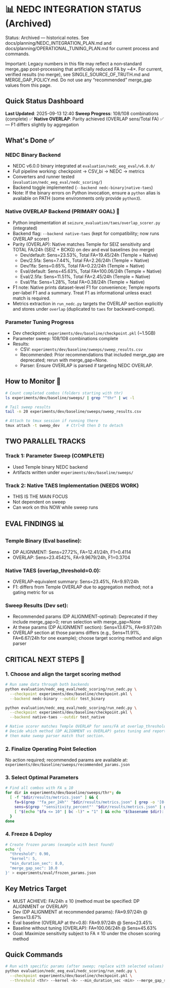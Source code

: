 # 📊 NEDC INTEGRATION STATUS (Archived)
Status: Archived — historical notes. See docs/planning/NEDC_INTEGRATION_PLAN.md and docs/planning/OPERATIONAL_TUNING_PLAN.md for current process and commands.

Important: Legacy numbers in this file may reflect a non‑standard merge_gap post‑processing that artificially reduced FA by ~4×. For current, verified results (no merge), see SINGLE_SOURCE_OF_TRUTH.md and MERGE_GAP_POLICY.md. Do not use any “recommended” merge_gap values from this page.
## Quick Status Dashboard

**Last Updated**: 2025-09-13 12:40
**Sweep Progress**: 108/108 combinations (complete) ✅
**Native OVERLAP**: Parity achieved (OVERLAP sens/Total FA) ✅ — F1 differs slightly by aggregation

## What's Done ✅

### NEDC Binary Backend
- NEDC v6.0.0 binary integrated at `evaluation/nedc_eeg_eval/v6.0.0/`
- Full pipeline working: checkpoint → CSV_bi → NEDC → metrics
- Converters and runner tested (`evaluation/nedc_eeg_eval/nedc_scoring/`)
- Backend toggle implemented (`--backend nedc-binary|native-taes`)
- Note: If the binary errors on Python invocation, ensure a `python` alias is available on PATH (some environments only provide `python3`).

### Native OVERLAP Backend (PRIMARY GOAL) 🎯
- Python implementation at `seizure_evaluation/taes/overlap_scorer.py` (integrated)
- Backend flag: `--backend native-taes` (kept for compatibility; now runs OVERLAP scorer)
- Parity (OVERLAP): Native matches Temple for SEIZ sensitivity and TOTAL FA/24h (SEIZ + BCKG) on dev and eval baselines (no merge)
  - Dev/default: Sens=23.53%, Total FA=19.45/24h (Temple = Native)
  - Dev/2.5fa:  Sens=7.44%,  Total FA=2.26/24h (Temple = Native)
  - Dev/1fa:    Sens=0.65%,  Total FA=0.22/24h (Temple = Native)
  - Eval/default: Sens=45.63%, Total FA≈100.06/24h (Temple = Native)
  - Eval/2.5fa: Sens=11.51%, Total FA=2.45/24h (Temple = Native)
  - Eval/1fa:   Sens=1.28%,  Total FA=0.38/24h (Temple = Native)
- F1 note: Native prints dataset-level F1 for convenience; Temple reports per-label F1 and a summary. Treat F1 as informational unless exact match is required.
- Metrics extraction in `run_nedc.py` targets the OVERLAP section explicitly and stores under `overlap` (duplicated to `taes` for backward-compat).

### Parameter Tuning Progress
- Dev checkpoint: `experiments/dev/baseline/checkpoint.pkl` (~1.5GB)
- Parameter sweep: 108/108 combinations complete
- Results:
  - CSV: `experiments/dev/baseline/sweeps/sweep_results.csv`
  - Recommended: Prior recommendations that included merge_gap are deprecated; rerun with merge_gap=None.
  - Parser: Ensure OVERLAP is parsed if targeting NEDC OVERLAP.

## How to Monitor 🏃

```bash
# Count completed combos (folders starting with thr)
ls experiments/dev/baseline/sweeps/ | grep "^thr" | wc -l

# Tail sweep results
tail -n 20 experiments/dev/baseline/sweeps/sweep_results.csv

# Attach to tmux session if running there
tmux attach -t sweep_dev   # Ctrl+B then D to detach
```

## TWO PARALLEL TRACKS

### Track 1: Parameter Sweep (COMPLETE)
- Used Temple binary NEDC backend
- Artifacts written under `experiments/dev/baseline/sweeps/`

### Track 2: Native TAES Implementation (NEEDS WORK)
- THIS IS THE MAIN FOCUS
- Not dependent on sweep
- Can work on this NOW while sweep runs

## EVAL FINDINGS 📊

### Temple Binary (Eval baseline):
- DP ALIGNMENT: Sens=27.72%, FA=12.41/24h, F1=0.4114
- OVERLAP:      Sens=23.4542%, FA=9.9679/24h, F1=0.3704

### Native TAES (overlap_threshold=0.0):
- OVERLAP-equivalent summary: Sens=23.45%, FA=9.97/24h
- F1: differs from Temple OVERLAP due to aggregation method; not a gating metric for us

### Sweep Results (Dev set):
- Recommended params (DP ALIGNMENT-optimal): Deprecated if they include merge_gap>0; rerun selection with merge_gap=None
- At these params (DP ALIGNMENT section): Sens≈13.67%, FA≈9.97/24h
- OVERLAP section at those params differs (e.g., Sens≈11.91%, FA≈6.67/24h for one example); choose target scoring method and align parser

## CRITICAL NEXT STEPS 🚨

### 1. Choose and align the target scoring method
```bash
# Run same data through both backends
python evaluation/nedc_eeg_eval/nedc_scoring/run_nedc.py \
  --checkpoint experiments/dev/baseline/checkpoint.pkl \
  --backend nedc-binary --outdir test_binary

python evaluation/nedc_eeg_eval/nedc_scoring/run_nedc.py \
  --checkpoint experiments/dev/baseline/checkpoint.pkl \
  --backend native-taes --outdir test_native

# Native scorer matches Temple OVERLAP for sens/FA at overlap_threshold=0.0.
# Decide which method (DP ALIGNMENT vs OVERLAP) gates tuning and reporting,
# then make sweep parser match that section.
```

### 2. Finalize Operating Point Selection
No action required; recommended params are available at:
`experiments/dev/baseline/sweeps/recommended_params.json`

### 3. Select Optimal Parameters
```bash
# Find all combos with FA ≤ 10
for dir in experiments/dev/baseline/sweeps/thr*; do
  [ -f "$dir/results/metrics.json" ] && {
    fa=$(grep '"fa_per_24h"' "$dir/results/metrics.json" | grep -o '[0-9.]*')
    sens=$(grep '"sensitivity_percent"' "$dir/results/metrics.json" | grep -o '[0-9.]*')
    [ "$(echo "$fa <= 10" | bc -l)" = "1" ] && echo "$(basename $dir): FA=$fa, Sens=$sens%"
  }
done
```

### 4. Freeze & Deploy
```bash
# Create frozen params (example with best found)
echo '{
  "threshold": 0.90,
  "kernel": 5,
  "min_duration_sec": 8.0,
  "merge_gap_sec": 10.0
}' > experiments/eval/frozen_params.json
```

## Key Metrics Target

- MUST ACHIEVE: FA/24h ≤ 10 (method must be specified: DP ALIGNMENT or OVERLAP)
- Dev (DP ALIGNMENT at recommended params): FA≈9.97/24h @ Sens≈13.67%
- Eval baseline (OVERLAP at thr=0.8): FA≈9.97/24h @ Sens≈23.45%
- Baseline without tuning (OVERLAP): FA≈100.06/24h @ Sens≈45.63%
- Goal: Maximize sensitivity subject to FA ≤ 10 under the chosen scoring method

## Quick Commands

```bash
# Run with specific params (after sweep; replace with selected values)
python evaluation/nedc_eeg_eval/nedc_scoring/run_nedc.py \
  --checkpoint experiments/dev/baseline/checkpoint.pkl \
  --threshold <thr> --kernel <k> --min_duration_sec <min> --merge_gap_sec <gap>
```
